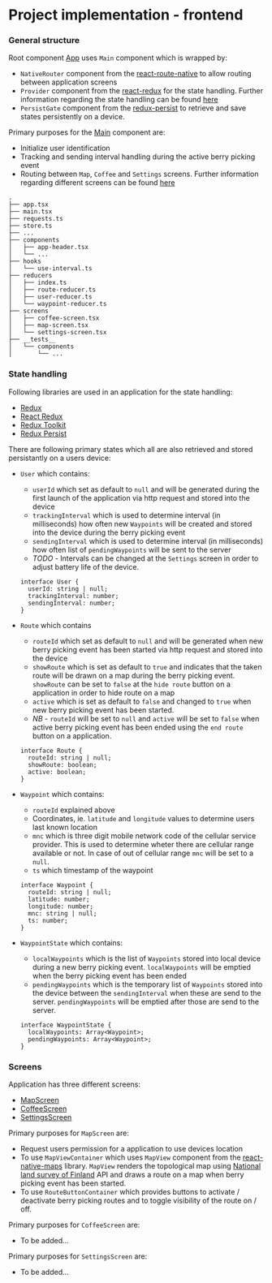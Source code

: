 # Project implementation - frontend

### General structure

Root component [App](https://github.com/hy-ohtu-syksy-22-bpt/berry-picker-tracker/blob/main/src/app.tsx) uses `Main` component which is wrapped by:

- `NativeRouter` component from the [react-route-native](https://reactrouter.com/en/v6.3.0/api#nativerouter) to allow routing between application screens
- `Provider` component from the [react-redux](https://react-redux.js.org/) for the state handling. Further information regarding the state handling can be found [here](#state-handling)
- `PersistGate` component from the [redux-persist](https://github.com/rt2zz/redux-persist) to retrieve and save states persistently on a device.

Primary purposes for the [Main](https://github.com/hy-ohtu-syksy-22-bpt/berry-picker-tracker/blob/main/src/main.tsx) component are:

- Initialize user identification
- Tracking and sending interval handling during the active berry picking event
- Routing between `Map`, `Coffee` and `Settings` screens. Further information regarding different screens can be found [here](#screens)

```
.
├── app.tsx
├── main.tsx
├── requests.ts
├── store.ts
├── ...
├── components
│   ├── app-header.tsx
│   └── ...
├── hooks
│   └── use-interval.ts
├── reducers
│   ├── index.ts
│   ├── route-reducer.ts
│   ├── user-reducer.ts
│   └── waypoint-reducer.ts
├── screens
│   ├── coffee-screen.tsx
│   ├── map-screen.tsx
│   └── settings-screen.tsx
├── __tests__
│   └── components
│       └── ...
```

### State handling

Following libraries are used in an application for the state handling:

- [Redux](https://redux.js.org/)
- [React Redux](https://react-redux.js.org/)
- [Redux Toolkit](https://redux-toolkit.js.org/)
- [Redux Persist](https://github.com/rt2zz/redux-persist)

There are following primary states which all are also retrieved and stored persistantly on a users device:

- `User` which contains:
  - `userId` which set as default to `null` and will be generated during the first launch of the application via http request and stored into the device
  - `trackingInterval` which is used to determine interval (in milliseconds) how often new `Waypoints` will be created and stored into the device during the berry picking event
  - `sendingInterval` which is used to determine interval (in milliseconds) how often list of `pendingWaypoints` will be sent to the server
  - _TODO_ - Intervals can be changed at the `Settings` screen in order to adjust battery life of the device.
  ```
  interface User {
  	userId: string | null;
  	trackingInterval: number;
  	sendingInterval: number;
  }
  ```
- `Route` which contains

  - `routeId` which set as default to `null` and will be generated when new berry picking event has been started via http request and stored into the device
  - `showRoute` which is set as default to `true` and indicates that the taken route will be drawn on a map during the berry picking event. `showRoute` can be set to `false` at the `hide route` button on a application in order to hide route on a map
  - `active` which is set as default to `false` and changed to `true` when new berry picking event has been started.
  - _NB_ - `routeId` will be set to `null` and `active` will be set to `false` when active berry picking event has been ended using the `end route` button on a application.

  ```
  interface Route {
    routeId: string | null;
    showRoute: boolean;
    active: boolean;
  }
  ```

- `Waypoint` which contains:

  - `routeId` explained above
  - Coordinates, ie. `latitude` and `longitude` values to determine users last known location
  - `mnc` which is three digit mobile network code of the cellular service provider. This is used to determine wheter there are cellular range available or not. In case of out of cellular range `mnc` will be set to a `null`.
  - `ts` which timestamp of the waypoint

  ```
  interface Waypoint {
    routeId: string | null;
    latitude: number;
    longitude: number;
    mnc: string | null;
    ts: number;
  }
  ```

- `WaypointState` which contains:
  - `localWaypoints` which is the list of `Waypoints` stored into local device during a new berry picking event. `localWaypoints` will be emptied when the berry picking event has been ended
  - `pendingWaypoints` which is the temporary list of `Waypoints` stored into the device between the `sendingInterval` when these are send to the server. `pendingWaypoints` will be emptied after those are send to the server.
  ```
  interface WaypointState {
    localWaypoints: Array<Waypoint>;
    pendingWaypoints: Array<Waypoint>;
  }
  ```

### Screens

Application has three different screens:

- [MapScreen](https://github.com/hy-ohtu-syksy-22-bpt/berry-picker-tracker/blob/main/src/screens/map-screen.tsx)
- [CoffeeScreen](https://github.com/hy-ohtu-syksy-22-bpt/berry-picker-tracker/blob/main/src/screens/coffee-screen.tsx)
- [SettingsScreen](https://github.com/hy-ohtu-syksy-22-bpt/berry-picker-tracker/blob/main/src/screens/settings-screen.tsx)

Primary purposes for `MapScreen` are:

- Request users permission for a application to use devices location
- To use `MapViewContainer` which uses `MapView` component from the [react-native-maps](https://github.com/react-native-maps/react-native-maps) library. `MapView` renders the topological map using [National land survey of Finland](https://www.maanmittauslaitos.fi/en) API and draws a route on a map when berry picking event has been started.
- To use `RouteButtonContainer` which provides buttons to activate / deactivate berry picking routes and to toggle visibility of the route on / off.

Primary purposes for `CoffeeScreen` are:

- To be added...

Primary purposes for `SettingsScreen` are:

- To be added...

